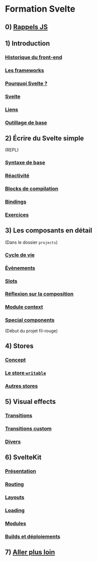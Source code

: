 # Formation Svelte

## 0) [Rappels JS](./contenus/0_reminders/0-1_index.md)

## 1) Introduction

### [Historique du front-end](./contenus/1_intro/1-1_history.md)

### [Les frameworks](./contenus/1_intro/1-2_frameworks.md)

### [Pourquoi Svelte ?](./contenus/1_intro/1-3_why_svelte.md)

### [Svelte](./contenus/1_intro/1-4_svelte.md)

### [Liens](./contenus/1_intro/1-5_links.md)

### [Outillage de base](./contenus/1_intro/1-6_tools.md)

## 2) Écrire du Svelte simple

(REPL)

### [Syntaxe de base](./contenus/2_syntax/2-1_bases.md)

### [Réactivité](./contenus/2_syntax/2-2_reactivity.md)

### [Blocks de compilation](./contenus/2_syntax/2-3_blocks.md)

### [Bindings](./contenus/2_syntax/2-4_bindings.md)

### [Exercices](./contenus/2_syntax/2-5_exos.md)

## 3) Les composants en détail

(Dans le dossier `projects`)

### [Cycle de vie](./contenus/3_components/3-1_lifecycle.md)

### [Évènements](./contenus/3_components/3-2_events.md)

### [Slots](./contenus/3_components/3-3_slots.md)

### [Réflexion sur la composition](./contenus/3_components/3-4_composition.md)

### [Module context](./contenus/3_components/3-5_context_module.md)

### [Special components](./contenus/3_components/3-6_special.md)

(Début du projet fil-rouge)

## 4) Stores

### [Concept](./contenus/4_stores/4-1_concept.md)

### [Le store `writable`](./contenus/4_stores/4-2_writable.md)

### [Autres stores](./contenus/4_stores/4-3_other.md)

## 5) Visual effects

### [Transitions](./contenus/5_visual/5-1_transitions.md)

### [Transitions custom](./contenus/5_visual/5-2_custom.md)

### [Divers](./contenus/5_visual/5-3_misc.md)

## 6) SvelteKit

### [Présentation](./contenus/6_svelte-kit/6-1_intro.md)

### [Routing](./contenus/6_svelte-kit/6-2_routing.md)

### [Layouts](./contenus/6_svelte-kit/6-3_layouts.md)

### [Loading](./contenus/6_svelte-kit/6-4_loading.md)

### [Modules](./contenus/6_svelte-kit/6-5_modules.md)

### [Builds et déploiements](./contenus/6_svelte-kit/6-6-build_and_deploy.md)

## 7) [Aller plus loin](./contenus/7_beyond/7-1_index.md)
